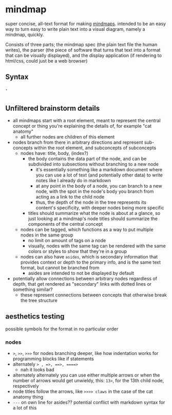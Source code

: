 # mindmap

super concise, all-text format for making [mindmaps](https://en.wikipedia.org/wiki/Mind_map). intended to be an easy way to turn easy to write plain text into a visual diagram, namely a mindmap, quickly.

Consists of three parts; the mindmap spec (the plain text file the human writes), the parser (the piece of software that turns that text into a format that can be visually displayed), and the display application (if rendering to html/css, could just be a web browser)

## Syntax



### `



## Unfiltered brainstorm details

- all mindmaps start with a root element, meant to represent the central concept or thing you're explaining the details of, for example "cat anatomy"
  - all further nodes are children of this element
- nodes branch from there in arbitrary directions and represent sub-concepts within the root element, and subconcepts of subconcepts 
  - nodes have: title, body, (index?)
    - the body contains the data part of the node, and can be subdivided into subsections without branching to a new node
      - it's essentially something like a markdown document where you can use a lot of text (and potentially other data) to write notes like I already do in markdown
      - at any point in the body of a node, you can branch to a new node, with the spot in the node's body you branch from acting as a link to the child node
      - thus, the depth of the node in the tree represents its content's specificity, with deeper nodes being more specific
    - titles should summarize what the node is about at a glance, so just looking at a mindmap's node titles should summarize the components of the central concept
  - nodes can be tagged, which functions as a way to put multiple nodes in the same group
    - no limit on amount of tags on a node
    - visually, nodes with the same tag can be rendered with the same colors or styles to show that they're in a group
  - nodes can also have `asides`, which is secondary information that provides context or depth to the primary info, and is the same text format, but cannot be branched from
    - asides are intended to not be displayed by default
- potentially allow connections between arbitrary nodes regardless of depth, that get rendered as "secondary" links with dotted lines or something similar?
  - these represent connections between concepts that otherwise break the tree structure
  
## aesthetics testing

possible symbols for the format in no particular order

### nodes
- `>`, `>>`, `>>>` for nodes branching deeper, like how indentation works for programming blocks like if statements
- alternately `> , =>, ==>, ====>`
  - nah it looks bad
- alternately alternately you can use either multiple arrows or when the number of arrows would get unwieldy, this: `13>`, for the 13th child node, respectively
- node titles follow the arrows, like `>>>> claws` in the case of the cat anatomy thing
- `---` on own line for asides?? potential conflict with markdown syntax for a lot of this
